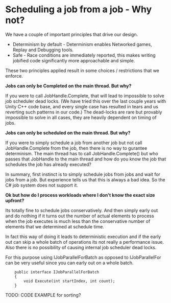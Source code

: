 # Scheduling a job from a job - Why not?

We have a couple of important principles that drive our design.

* Determinism by default - Determinism enables Networked games, Replay and Debugging tools.
* Safe - Race conditions are immediately reported, this makes writing jobified code significantly more approachable and simple.

These two principles applied result in some choices / restrictions that we enforce.

**Jobs can only be Completed on the main thread. But why?**

If you were to call JobHandle.Complete, that will lead to impossible to solve job scheduler dead locks.
(We have tried this over the last couple years with Unity C++ code base, and every single case has resulted in tears and us reverting such patterns in our code.) The dead-locks are rare but provably impossible to solve in all cases, they are heavily dependent on timing of jobs.

**Jobs can only be scheduled on the main thread. But why?**

If you were to simply schedule a job from another job but not call JobHandle.Complete from the job, then there is no way to gurantee determinism. The main thread has to call JobHandle.Complete() but who passes that JobHandle to the main thread and how do you know the job that schedules the job has already executed?

In summary, first instinct is to simply schedule jobs from jobs and wait for jobs from a job.
But experience tells us that this is always a bad idea. So the C# job system does not support it.


**Ok but how do I process workloads where I don't know the exact size upfront?**

Its totally fine to schedule jobs conservatively. And then simply early out and do nothing if it turns out the number of actual elements to process when the job executes is much less than the conservative number of elements that we determined at schedule time. 

In fact this way of doing it leads to deterministic execution and if the early out can skip a whole batch of operations its not really a performance issue.
Also there is no possibility of causing internal job scheduler dead locks.

For this purpose using IJobParallelForBatch as opposed to IJobParallelFor can be very useful since you can early out on a whole batch.
```
    public interface IJobParallelForBatch
    {
        void Execute(int startIndex, int count);
    }
```
TODO: CODE EXAMPLE for sorting?
